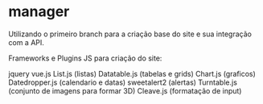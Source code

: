 # manager

Utilizando o primeiro branch para a criação base do site e sua integração com a API.

Frameworks e Plugins JS para criação do site:

jquery
vue.js
List.js (listas)
Datatable.js (tabelas e grids)
Chart.js (graficos)
Datedropper.js (calendario e datas)
sweetalert2 (alertas)
Turntable.js (conjunto de imagens para formar 3D)
Cleave.js (formatação de input)
